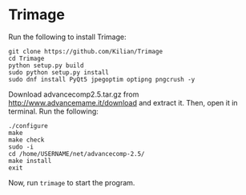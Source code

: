 # Trimage

Run the following to install Trimage:

```
git clone https://github.com/Kilian/Trimage
cd Trimage
python setup.py build
sudo python setup.py install
sudo dnf install PyQt5 jpegoptim optipng pngcrush -y
```

Download advancecomp2.5.tar.gz from http://www.advancemame.it/download and extract it. Then, open it in terminal. Run the following:

```
./configure
make
make check
sudo -i
cd /home/USERNAME/net/advancecomp-2.5/
make install
exit
```

Now, run `trimage` to start the program.
